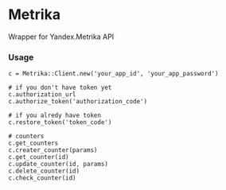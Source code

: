 Metrika
=======

Wrapper for Yandex.Metrika API

### Usage

    c = Metrika::Client.new('your_app_id', 'your_app_password')

    # if you don't have token yet
    c.authorization_url
    c.authorize_token('authorization_code')

    # if you alredy have token
    c.restore_token('token_code')

    # counters
    c.get_counters
    c.creater_counter(params)
    c.get_counter(id)
    c.update_counter(id, params)
    c.delete_counter(id)
    c.check_counter(id)